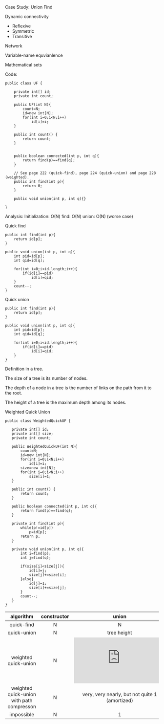 Case Study: Union Find

Dynamic connectivity
* Reflexive
* Symmetric
* Transitive

Network

Variable-name equvianlence

Mathematical sets

Code:
```
public class UF {

    private int[] id;
    private int count;

    public UF(int N){
        count=N;
        id=new int[N];
        for(int i=0;i<N;i++)
            id[i]=i;
    }

    public int count() {
        return count;
    }


    public boolean connected(int p, int q){
        return find(p)==find(q);
    }

    // See page 222 (quick-find), page 224 (quick-union) and page 228 (weighted).
    public int find(int p){
        return 0;
    }
    
    public void union(int p, int q){}
    
}
```

Analysis:
Initialization: O(N)
find: O(N)
union: O(N) (worse case)

Quick find

```
public int find(int p){
    return id[p];
}

public void union(int p, int q){
    int pid=id[p];
    int qid=id[q];

    for(int i=0;i<id.length;i++){
        if(id[i]==pid)
            id[i]=qid;
    }
    count--;
}
```

Quick union

```
public int find(int p){
    return id[p];
}

public void union(int p, int q){
    int pid=id[p];
    int qid=id[q];

    for(int i=0;i<id.length;i++){
        if(id[i]==pid)
            id[i]=qid;
    }
}
```

Definition in a tree.

The size of a tree is its number of nodes.

 The depth of a node in a tree is the number of links on the path from it to the root. 
 
 The height of a tree is the maximum depth among its nodes.

 Weighted Quick Union

 ```
 public class WeightedQuickUF {

    private int[] id;
    private int[] size;
    private int count;

    public WeightedQuickUF(int N){
        count=N;
        id=new int[N];
        for(int i=0;i<N;i++)
            id[i]=i;
        size=new int[N];
        for(int i=0;i<N;i++)
            size[i]=1;
    }

    public int count() {
        return count;
    }

    public boolean connected(int p, int q){
        return find(p)==find(q);
    }

    private int find(int p){
        while(p!=id[p])
            p=id[p];
        return p;
    }

    private void union(int p, int q){
        int i=find(p);
        int j=find(q);

        if(size[i]<size[j]){
            id[i]=j;
            size[j]+=size[i];
        }else{
            id[j]=1;
            size[i]+=size[j];
        }
        count--;
    }
}
 ```

| algorithm | constructor | union  | find|
| :-------: |:-----------:|:------:|:---:|
| quick-find | N | N | 1|
| quick-union| N |  tree height |  tree height |
| weighted quick-union| N |![](http://latex.codecogs.com/gif.latex?lgN)| ![](http://latex.codecogs.com/gif.latex?lgN)|
| weighted quick-union with path compresson| N |  very, very nearly, but not quite 1 (amortized)|very, very nearly, but not quite 1 (amortized)|
| impossible | N |1|1|
